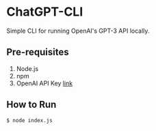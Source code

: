 # ChatGPT-CLI

Simple CLI for running OpenAI's GPT-3 API locally.

## Pre-requisites
1. Node.js
2. npm
3. OpenAI API Key [link](https://openai.com/)

## How to Run

```bash
$ node index.js
```
